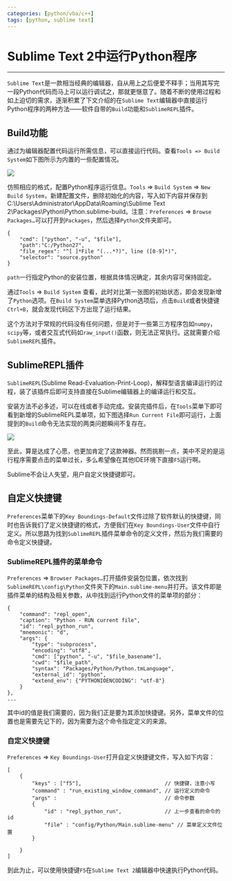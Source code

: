 ```yaml
---
categories: [python/vba/c++]
tags: [python, sublime text]
---
```


# Sublime Text 2中运行Python程序


---

`Sublime Text`是一款相当经典的编辑器，自从用上之后便爱不释手；当用其写完一段Python代码而马上可以运行调试之，那就更惬意了。随着不断的使用过程和如上迫切的需求，逐渐积累了下文介绍的在`Sublime Text`编辑器中直接运行Python程序的两种方法——软件自带的`Build`功能和`SublimeREPL`插件。

## Build功能

通过为编辑器配置代码运行所需信息，可以直接运行代码。查看`Tools => Build System`如下图所示为内置的一些配置情况。

![](images/2013-10-31-01.jpg)


仿照相应的格式，配置Python程序运行信息。`Tools` => `Build System` => `New Build System`，新建配置文件，删除初始化的内容，写入如下内容并保存到C:\Users\Administrator\AppData\Roaming\Sublime Text 2\Packages\Python\Python.sublime-build。注意：`Preferences` => `Browse Packages…`可以打开到`Packages`，然后选择`Python`文件夹即可。


    {
        "cmd": ["python", "-u", "$file"],
        "path":"C:/Python27",
        "file_regex": "^[ ]*File "(...*?)", line ([0-9]*)",
        "selector": "source.python"
    }

`path`一行指定Python的安装位置，根据具体情况确定，其余内容可保持固定。

通过`Tools` => `Build System` 查看，此时对比第一张图的初始状态，即会发现新增了`Python`选项。在`Build System`菜单选择Python选项后，点击`Build`或者快捷键`Ctrl+B`，就会发现代码区下方出现了运行结果。

这个方法对于常规的代码没有任何问题，但是对于一些第三方程序包如`numpy`， `scipy`等，或者交互式代码如`raw_input()`函数，则无法正常执行。这就需要介绍`SublimeREPL`插件。

## SublimeREPL插件

`SublimeREPL`(Sublime Read-Evaluation-Print-Loop)，解释型语言编译运行的过程，装了该插件后即可支持直接在Sublime编辑器上的编译运行和交互。

安装方法不必多述，可以在线或者手动完成。安装完插件后，在`Tools`菜单下即可看到新增的SublimeREPL菜单项，如下图选择`Run Current File`即可运行，上面提到的`Build`命令无法实现的两类问题瞬间不复存在。

![](images/2013-10-31-02.jpg)


至此，算是达成了心愿，也更加肯定了这款神器。然而挑剔一点，美中不足的是运行程序需要点击的菜单过长，多么希望像在其他IDE环境下直接`F5`运行啊。

Sublime不会让人失望，用户自定义快捷键即可。

## 自定义快捷键

`Preferences`菜单下的`Key Boundings-Default`文件过除了软件默认的快捷键，同时也告诉我们了定义快捷键的格式，方便我们在`Key Boundings-User`文件中自行定义。所以思路为找到`SublimeREPL`插件菜单命令的定义文件，然后为我们需要的命令定义快捷键。

### SublimeREPL插件的菜单命令

`Preferences` => `Browser Packages…`打开插件安装包位置，依次找到`SublimeREPL\config\Python`文件夹下的`Main.sublime-menu`并打开。该文件即是插件菜单的结构及相关参数，从中找到运行Python文件的菜单项的部分：


    {
        "command": "repl_open",
        "caption": "Python - RUN current file",
        "id": "repl_python_run",
        "mnemonic": "d",
        "args": {
            "type": "subprocess",
            "encoding": "utf8",
            "cmd": ["python", "-u", "$file_basename"],
            "cwd": "$file_path",
            "syntax": "Packages/Python/Python.tmLanguage",
            "external_id": "python",
            "extend_env": {"PYTHONIOENCODING": "utf-8"}
        }
    },
    ...

其中id的值是我们需要的，因为我们正是要为其添加快捷键。另外，菜单文件的位置也是需要先记下的，因为需要为这个命令指定定义的来源。

### 自定义快捷键

`Preferences` => `Key Boundings-User`打开自定义快捷键文件，写入如下内容：

    [
        {
            "keys" : ["f5"],                           // 快捷键，注意小写
            "command" : "run_existing_window_command", // 运行定义的命令
            "args" :                                   // 命令参数
            {
                "id" : "repl_python_run",              // 上一步查看的命令的id
                "file" : "config/Python/Main.sublime-menu" // 菜单定义文件位置
            }

        }
    ]

到此为止，可以使用快捷键`F5`在`Sublime Text 2`编辑器中快速执行Python代码。